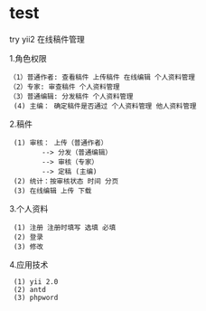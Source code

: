 # test

try yii2
在线稿件管理

1.角色权限
```
（1）普通作者: 查看稿件 上传稿件 在线编辑 个人资料管理
（2）专家: 审查稿件 个人资料管理
（3）普通编辑: 分发稿件 个人资料管理
 (4) 主编： 确定稿件是否通过 个人资料管理 他人资料管理
```

2.稿件
```
 (1) 审核： 上传（普通作者）
        --> 分发（普通编辑）
        --> 审核（专家）
        --> 定稿 (主编)
 (2) 统计：按审核状态 时间 分页
 (3) 在线编辑 上传 下载
```

3.个人资料
```
 (1) 注册 注册时填写 选填 必填
 (2) 登录
 (3) 修改
```

4.应用技术
```
 (1) yii 2.0
 (2) antd
 (3) phpword
```
